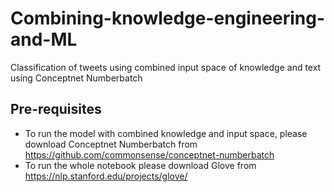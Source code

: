 # Combining-knowledge-engineering-and-ML
Classification of tweets using combined input space of knowledge and text using Conceptnet Numberbatch

## Pre-requisites
* To run the model with combined knowledge and input space, please download Conceptnet Numberbatch from https://github.com/commonsense/conceptnet-numberbatch
* To run the whole notebook please download Glove from https://nlp.stanford.edu/projects/glove/

